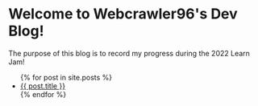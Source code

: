 # Welcome to Webcrawler96's Dev Blog!
The purpose of this blog is to record my progress during the 2022 Learn Jam!

<ul>
  {% for post in site.posts %}
    <li>
      <a href="{{ post.url | prepend: site.baseurl }}">{{ post.title }}</a>
    </li>
  {% endfor %}
</ul>
